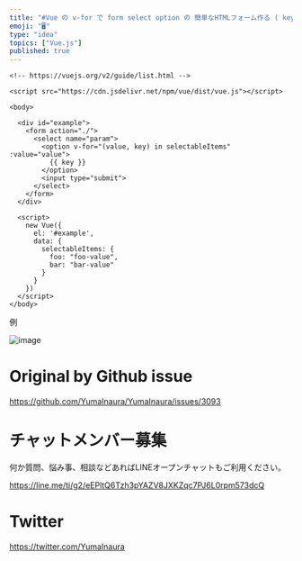 ```yaml
---
title: "#Vue の v-for で form select option の 簡単なHTMLフォーム作る ( key value の配列を展開する"
emoji: "🖥"
type: "idea"
topics: ["Vue.js"]
published: true
---
```


```vue
<!-- https://vuejs.org/v2/guide/list.html -->

<script src="https://cdn.jsdelivr.net/npm/vue/dist/vue.js"></script>

<body>

  <div id="example">
    <form action="./">
      <select name="param">
        <option v-for="(value, key) in selectableItems" :value="value">
          {{ key }}
        </option>
        <input type="submit">
      </select>
    </form>
  </div>

  <script>
    new Vue({
      el: '#example',
      data: {
        selectableItems: {
          foo: "foo-value",
          bar: "bar-value"
        }
      }
    })
  </script>
</body>
```

例

![image](https://user-images.githubusercontent.com/13635059/80558707-41701700-8a16-11ea-93f1-9dd2ef99318f.png)


# Original by Github issue

https://github.com/YumaInaura/YumaInaura/issues/3093











<!-- Update From Qiita API -->

# チャットメンバー募集


何か質問、悩み事、相談などあればLINEオープンチャットもご利用ください。

https://line.me/ti/g2/eEPltQ6Tzh3pYAZV8JXKZqc7PJ6L0rpm573dcQ





# Twitter


https://twitter.com/YumaInaura


<!-- Update From Qiita API -->


